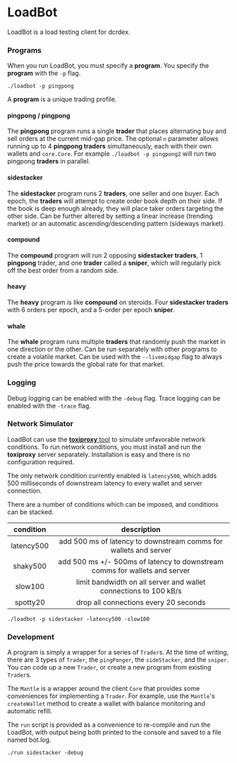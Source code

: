 # LoadBot

LoadBot is a load testing client for dcrdex.

### Programs

When you run LoadBot, you must specify a **program**.
You specify the **program** with the `-p` flag.

`./loadbot -p pingpong`

A **program** is a unique trading profile.

#### pingpong / pingpong<n>

The **pingpong** program runs a single **trader** that places alternating buy
and sell orders at the current mid-gap price. The optional `n` parameter allows
running up to 4 **pingpong traders** simultaneously, each with their own
wallets and `core.Core`. For example `./loadbot -p pingpong2` will run two
pingpong **traders** in parallel.

#### sidestacker

The **sidestacker** program runs 2 **traders**, one seller and one buyer. Each
epoch, the **traders** will attempt to create order book depth on their side.
If the book is deep enough already, they will place taker orders targeting
the other side. Can be further altered by setting a linear increase
(trending market) or an automatic ascending/descending pattern (sideways market).

#### compound

The **compound** program will run 2 opposing **sidestacker traders**, 1
**pingpong** trader, and one **trader** called a **sniper**, which will
regularly pick off the best order from a random side.

#### heavy

The **heavy** program is like **compound** on steroids. Four
**sidestacker traders** with 6 orders per epoch, and a 5-order per epoch
**sniper**.

#### whale

The **whale** program runs multiple **traders** that randomly push the market in
one direction or the other. Can be run separately with other programs to create
a volatile market. Can be used with the `--livemidgap` flag to always push the
price towards the global rate for that market.

### Logging

Debug logging can be enabled with the `-debug` flag. Trace logging can be
enabled with the `-trace` flag.

### Network Simulator

LoadBot can use the [**toxiproxy** tool](https://github.com/Shopify/toxiproxy)
to simulate unfavorable network conditions.
To run network conditions, you must install and run the **toxiproxy** server
separately. Installation is easy and there is no configuration required.

The only network condition currently enabled is `latency500`, which adds 500
milliseconds of downstream latency to every wallet and server connection.

There are a number of conditions which can be imposed, and conditions can be
stacked.

|  condition |                                 description                                |
|:----------:|:--------------------------------------------------------------------------:|
| latency500 | add 500 ms of latency to downstream comms for wallets and server           |
| shaky500   | add 500 ms +/- 500ms of latency to downstream comms for wallets and server |
| slow100    | limit bandwidth on all server and wallet connections to 100 kB/s           |
| spotty20   | drop all connections every 20 seconds                                      |

`./loadbot -p sidestacker -latency500 -slow100`

### Development

A program is simply a wrapper for a series of `Trader`s. At the time of writing,
there are 3 types of `Trader`, the `pingPonger`, the `sideStacker`, and the
`sniper`. You can code up a new `Trader`, or create a new program from existing
`Trader`s.

The `Mantle` is a wrapper around the client `Core` that provides some
conveniences for implementing a `Trader`. For example, use the `Mantle`'s
`createWallet` method to create a wallet with balance monitoring and automatic
refill.

The `run` script is provided as a convenience to re-compile and run the LoadBot,
with output being both printed to the console and saved to a file named bot.log.

`./run sidestacker -debug`
